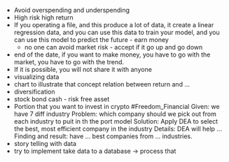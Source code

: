 * Avoid overspending and underspending
* High risk high return
* If you operating a file, and this produce a lot of data, it create a linear regression data, and you can use this data to train your model, and you can use this model to predict the future - earn money
    * no one can avoid market risk - accept if it go up and go down
* end of the date, if you want to make money, you have to go with the market, you have to go with the trend.
* If it is possible, you will not share it with anyone
* visualizing data
* chart to illustrate that concept relation between return and ...
* diversification
* stock bond cash - risk free asset
* Portion that you want to invest in crypto
#Freedom_Financial 
Given: we have 7 diff industry
Problem: which company should we pick out from each industry to puit in th the port model
Solution: Apply DEA to select the best, most efficient company in the industry
Details: DEA will help ...
Finding and result: have ... best companies from ... industries.
* story telling with data
* try to implement take data to a database  -> process that 